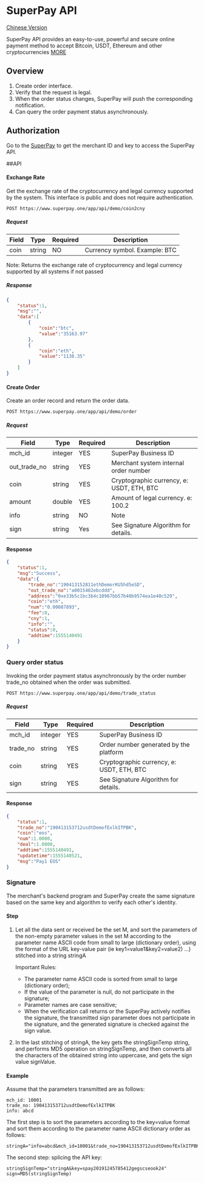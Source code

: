 
# SuperPay API

[Chinese Version](./README_CN.md)

SuperPay API provides an easy-to-use, powerful and secure online payment method to accept Bitcoin, USDT, Ethereum and other cryptocurrencies [MORE](https://www.superpay.one)


## Overview

1. Create order interface.
2. Verify that the request is legal.
3. When the order status changes, SuperPay will push the corresponding notification.
4. Can query the order payment status asynchronously.

## Authorization
Go to the [SuperPay](https://www.superpay.one) to get the merchant ID and key to access the SuperPay API.


##API

#### Exchange Rate

Get the exchange rate of the cryptocurrency and legal currency supported by the system. This interface is public and does not require authentication.


```
POST https://www.superpay.one/app/api/demo/coin2cny
```

##### Request

|Field|Type|Required|Description|
|----|---|---|---|
|coin|string|NO|Currency symbol. Example: BTC|

Note: Returns the exchange rate of cryptocurrency and legal currency supported by all systems if not passed

##### Response

```json
{
    "status":1,
    "msg":"",
    "data":[
        {
            "coin":"btc",
            "value":"35163.97"
        },
        {
            "coin":"eth",
            "value":"1138.35"
        }
    ]
}
```

#### Create Order

Create an order record and return the order data.

```
POST https://www.superpay.one/app/api/demo/order
```

##### Request

|Field|Type|Required|Description|
|----|---|---|---|
|mch_id|integer|YES|SuperPay Business ID|
|out_trade_no|string|YES|Merchant system internal order number|
|coin|string|YES|Cryptographic currency, e: USDT, ETH, BTC|
|amount|double|YES|Amount of legal currency. e: 100.2|
|info|string|NO|Note|
|sign|string|Yes|See Signature Algorithm for details.|

#### Response

```json
{
    "status":1,
    "msg":"Success",
    "data":{
        "trade_no":"190413152811ethDemorKU5hd5eSD",
        "out_trade_no":"a0015482ebcddd",
        "address":"0xe33b5c1bc3b4c10967bb57b40b9574ea1e40c529",
        "coin":"eth",
        "num":"0.00087893",
        "fee":0,
        "cny":1,
        "info":"",
        "status":0,
        "addtime":1555140491
    }
}
```

### Query order status

Invoking the order payment status asynchronously by the order number trade_no obtained when the order was submitted.


```
POST https://www.superpay.one/app/api/demo/trade_status
```

##### Request

|Field|Type|Required|Description|
|----|---|---|---|
|mch_id|integer|YES|SuperPay Business ID|
|trade_no|string|YES|Order number generated by the platform|
|coin|string|YES|Cryptographic currency, e: USDT, ETH, BTC|
|sign|string|YES|See Signature Algorithm for details.|

#### Response

```json
{
    "status":1,
    "trade_no":"190413153712usdtDemofExlkITPBK",
    "coin":"eos",
    "num":1.0000,
    "deal":1.0000,
    "addtime":1555140491,
    "updatetime":1555140521,
    "msg":"Pay1 EOS"
}
```

### <a name="signature">Signature</a>

The merchant's backend program and SuperPay create the same signature based on the same key and algorithm to verify each other's identity.

#### Step

1. Let all the data sent or received be the set M, and sort the parameters of the non-empty parameter values in the set M according to the parameter name ASCII code from small to large (dictionary order), using the format of the URL key-value pair (ie key1=value1&key2=value2) ...) stitched into a string stringA

    Important Rules:

    * The parameter name ASCII code is sorted from small to large (dictionary order);
    * If the value of the parameter is null, do not participate in the signature;
    * Parameter names are case sensitive;
    * When the verification call returns or the SuperPay actively notifies the signature, the transmitted sign parameter does not participate in the signature, and the generated signature is checked against the sign value.

2. In the last stitching of stringA, the key gets the stringSignTemp string, and performs MD5 operation on stringSignTemp, and then converts all the characters of the obtained string into uppercase, and gets the sign value signValue.


#### Example

Assume that the parameters transmitted are as follows:


```
mch_id: 10001 
trade_no: 190413153712usdtDemofExlkITPBK
info: abcd
```

The first step is to sort the parameters according to the key=value format and sort them according to the parameter name ASCII dictionary order as follows:

```
stringA="info=abcd&mch_id=10001&trade_no=190413153712usdtDemofExlkITPBK";
```

The second step: splicing the API key:

```
stringSignTemp="stringA&key=spay20191245785412gegscseook24" 
sign=MD5(stringSignTemp)
```
